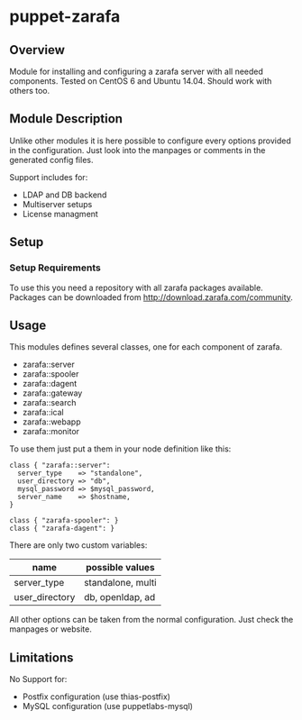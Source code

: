 # puppet-zarafa

## Overview

Module for installing and configuring a zarafa server with all needed components.
Tested on CentOS 6 and Ubuntu 14.04. Should work with others too.

## Module Description

Unlike other modules it is here possible to configure every options provided in the configuration.
Just look into the manpages or comments in the generated config files.

Support includes for:

 * LDAP and DB backend
 * Multiserver setups
 * License managment

## Setup

### Setup Requirements

To use this you need a repository with all zarafa packages available. Packages can be downloaded from
http://download.zarafa.com/community.

## Usage

This modules defines several classes, one for each component of zarafa.

 * zarafa::server
 * zarafa::spooler
 * zarafa::dagent
 * zarafa::gateway
 * zarafa::search
 * zarafa::ical
 * zarafa::webapp
 * zarafa::monitor

To use them just put a them in your node definition like this:

```puppet
class { "zarafa::server":
  server_type    => "standalone",
  user_directory => "db",
  mysql_password => $mysql_password,
  server_name    => $hostname,
}

class { "zarafa-spooler": }
class { "zarafa-dagent": }
```

There are only two custom variables:

| name           | possible values   |
|----------------|-------------------|
| server_type    | standalone, multi |
| user_directory | db, openldap, ad  |

All other options can be taken from the normal configuration. Just check the manpages or website.

## Limitations

No Support for:

 * Postfix configuration (use thias-postfix)
 * MySQL configuration (use puppetlabs-mysql)


